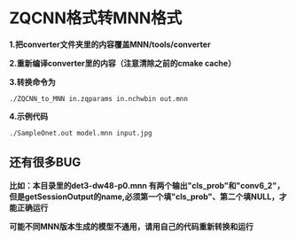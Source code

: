 # ZQCNN格式转MNN格式

**1.把converter文件夹里的内容覆盖MNN/tools/converter**

**2.重新编译converter里的内容（注意清除之前的cmake cache）**

**3.转换命令为**

	./ZQCNN_to_MNN in.zqparams in.nchwbin out.mnn
	
**4.示例代码**

	./SampleOnet.out model.mnn input.jpg

## 还有很多BUG

**比如：本目录里的det3-dw48-p0.mnn 有两个输出"cls_prob"和"conv6_2"，但是getSessionOutput的name,必须第一个填"cls_prob"、第二个填NULL，才能正确运行**

**可能不同MNN版本生成的模型不通用，请用自己的代码重新转换和运行**